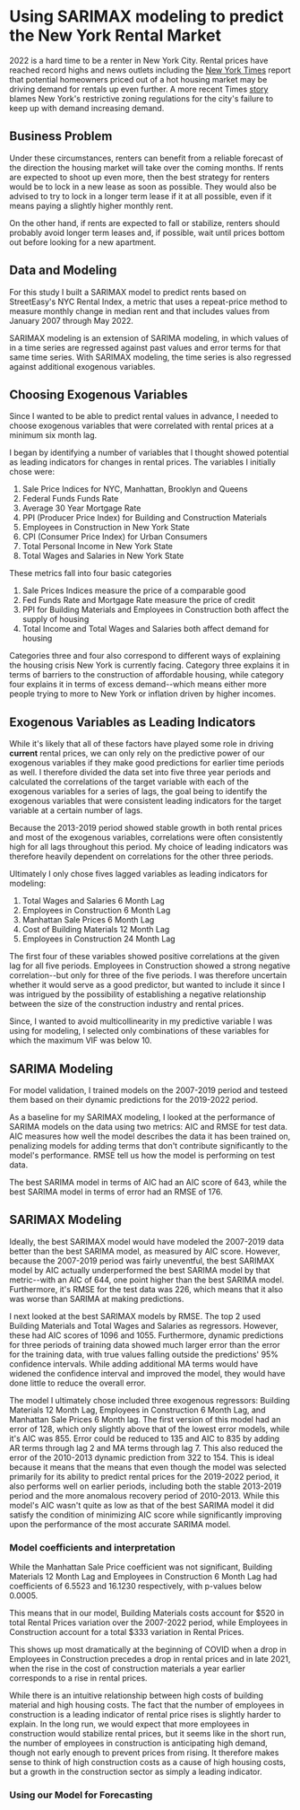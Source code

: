 # Using SARIMAX modeling to predict the New York Rental Market

2022 is a hard time to be a renter in New York City. Rental prices have reached record highs and news outlets including the [New York Times](https://www.nytimes.com/2022/07/11/business/economy/rent-inflation-interest-rates.html) report that potential homeowners priced out of a hot housing market may be driving demand for rentals up even further. A more recent Times [story](https://www.nytimes.com/2022/08/01/nyregion/why-its-so-hard-to-find-an-affordable-apartment-in-new-york.html) blames New York's restrictive zoning regulations for the city's failure to keep up with demand increasing demand.

## Business Problem

Under these circumstances, renters can benefit from a reliable forecast of the direction the housing market will take over the coming months. If rents are expected to shoot up even more, then the best strategy for renters would be to lock in a new lease as soon as possible. They would also be advised to try to lock in a longer term lease if it at all possible, even if it means paying a slightly higher monthly rent.

On the other hand, if rents are expected to fall or stabilize, renters should probably avoid longer term leases and, if possible, wait until prices bottom out before looking for a new apartment.

## Data and Modeling

For this study I built a SARIMAX model to predict rents based on StreetEasy's NYC Rental Index, a metric that uses a repeat-price method to measure monthly change in median rent and that includes values from January 2007 through May 2022.

SARIMAX modeling is an extension of SARIMA modeling, in which values of in a time series are regressed against past values and error terms for that same time series. With SARIMAX modeling, the time series is also regressed against additional exogenous variables.

## Choosing Exogenous Variables

Since I wanted to be able to predict rental values in advance, I needed to choose exogenous variables that were correlated with rental prices at a minimum six month lag. 

I began by identifying a number of variables that I thought showed potential as leading indicators for changes in rental prices. The variables I initially chose were:

1. Sale Price Indices for NYC, Manhattan, Brooklyn and Queens
2. Federal Funds Funds Rate
3. Average 30 Year Mortgage Rate
4. PPI (Producer Price Index) for Building and Construction Materials
5. Employees in Construction in New York State
6. CPI (Consumer Price Index) for Urban Consumers
7. Total Personal Income in New York State
8. Total Wages and Salaries in New York State

These metrics fall into four basic categories
1. Sale Prices Indices measure the price of a comparable good
2. Fed Funds Rate and Mortgage Rate measure the price of credit
3. PPI for Building Materials and Employees in Construction both affect the supply of housing
4. Total Income and Total Wages and Salaries both affect demand for housing

Categories three and four also correspond to different ways of explaining the housing crisis New York is currently facing. Category three explains it in terms of barriers to the construction of affordable housing, while category four explains it in terms of excess demand--which means either more people trying to more to New York or inflation driven by higher incomes. 

## Exogenous Variables as Leading Indicators

While it's likely that all of these factors have played some role in driving **current** rental prices, we can only rely on the predictive power of our exogenous variables if they make good predictions for earlier time periods as well. I therefore divided the data set into five three year periods and calculated the correlations of the target variable with each of the exogenous variables for a series of lags, the goal being to identify the exogenous variables that were consistent leading indicators for the target variable at a certain number of lags.

Because the 2013-2019 period showed stable growth in both rental prices and most of the exogenous variables, correlations were often consistently high for all lags throughout this period. My choice of leading indicators was therefore heavily dependent on correlations for the other three periods.

Ultimately I only chose fives lagged variables as leading indicators for modeling:

1. Total Wages and Salaries 6 Month Lag
2. Employees in Construction 6 Month Lag
3. Manhattan Sale Prices 6 Month Lag
4. Cost of Building Materials 12 Month Lag
5. Employees in Construction 24 Month Lag

The first four of these variables showed positive correlations at the given lag for all five periods. Employees in Construction showed a strong negative correlation--but only for three of the five periods. I was therefore uncertain whether it would serve as a good predictor, but wanted to include it since I was intrigued by the possibility of establishing a negative relationship between the size of the construction industry and rental prices.

Since, I wanted to avoid multicollinearity in my predictive variable I was using for modeling, I selected only combinations of these variables for which the maximum VIF was below 10.

## SARIMA Modeling

For model validation, I trained models on the 2007-2019 period and testeed them based on their dynamic predictions for the 2019-2022 period. 

As a baseline for my SARIMAX modeling, I looked at the performance of SARIMA models on the data using two metrics: AIC and RMSE for test data. AIC measures how well the model describes the data it has been trained on, penalizing models for adding terms that don't contribute significantly to the model's performance. RMSE tell us how the model is performing on test data. 

The best SARIMA model in terms of AIC had an AIC score of 643, while the best SARIMA model in terms of error had an RMSE of 176. 

## SARIMAX Modeling

Ideally, the best SARIMAX model would have modeled the 2007-2019 data better than the best SARIMA model, as measured by AIC score. However, because the 2007-2019 period was fairly uneventful, the best SARIMAX model by AIC actually underperformed the best SARIMA model by that metric--with an AIC of 644, one point higher than the best SARIMA model. Furthermore, it's RMSE for the test data was 226, which means that it also was worse than SARIMA at making predictions.

I next looked at the best SARIMAX models by RMSE. The top 2 used Building Materials and Total Wages and Salaries as regressors. However, these had AIC scores of 1096 and 1055. Furthermore, dynamic predictions for three periods of training data showed much larger error than the error for the training data, with true values falling outside the predictions' 95% confidence intervals. While adding additional MA terms would have widened the confidence interval and improved the model, they would have done little to reduce the overall error.

The model I ultimately chose included three exogenous regressors: Building Materials 12 Month Lag, Employees in Construction 6 Month Lag, and Manhattan Sale Prices 6 Month lag. The first version of this model had an error of 128, which only slightly above that of the lowest error models, while it's AIC was 855. Error could be reduced to 135 and AIC to 835 by adding AR terms through lag 2 and MA terms through lag 7. This also reduced the error of the 2010-2013 dynamic prediction from 322 to 154. This is ideal because it means that the means that even though the model was selected primarily for its ability to predict rental prices for the 2019-2022 period, it also performs well on earlier periods, including both the stable 2013-2019 period and the more anomalous recovery period of 2010-2013. While this model's AIC wasn't quite as low as that of the best SARIMA model it did satisfy the condition of minimizing AIC score while significantly improving upon the performance of the most accurate SARIMA model.

### Model coefficients and interpretation

While the Manhattan Sale Price coefficient was not significant, Building Materials 12 Month Lag and Employees in Construction 6 Month Lag had coefficients of 6.5523 and 16.1230 respectively, with p-values below 0.0005.

This means that in our model, Building Materials costs account for $520 in total Rental Prices variation over the 2007-2022 period, while Employees in Construction account for a total $333 variation in Rental Prices.

This shows up most dramatically at the beginning of COVID when a drop in Employees in Construction precedes a drop in rental prices and in late 2021, when the rise in the cost of construction materials a year earlier corresponds to a rise in rental prices. 

While there is an intuitive relationship between high costs of building material and high housing costs. The fact that the number of employees in construction is a leading indicator of rental price rises is slightly harder to explain. In the long run, we would expect that more employees in construction would stabilize rental prices, but it seems like in the short run, the number of employees in construction is anticipating high demand, though not early enough to prevent prices from rising. It therefore makes sense to think of high construction costs as a cause of high housing costs, but a growth in the construction sector as simply a leading indicator.

### Using our Model for Forecasting

